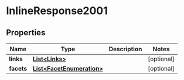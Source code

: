 

# InlineResponse2001


## Properties

Name | Type | Description | Notes
------------ | ------------- | ------------- | -------------
**links** | [**List&lt;Links&gt;**](Links.md) |  |  [optional]
**facets** | [**List&lt;FacetEnumeration&gt;**](FacetEnumeration.md) |  |  [optional]



